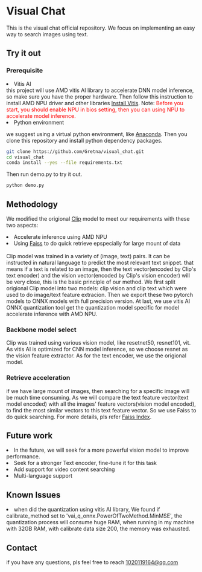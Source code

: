 # Visual Chat

This is the visual chat official repository. We focus on implementing an easy way to search images using text.

## Try it out

### Prerequisite

<li>Vitis AI</li>
this project will use AMD vitis AI library to accelerate DNN model inference, so make sure you have the proper hardware. Then follow this instruction to install AMD NPU driver and other libraries <a href="https://ryzenai.docs.amd.com/en/latest/inst.html#">Install Vitis</a>.
Note: <font color='red'>Before you start, you should enable NPU in bios setting, then you can using NPU to accelerate model inference.</font>

<li>Python environment</li>

we suggest using a virtual python environment, like <a href="https://www.anaconda.com/download/">Anaconda</a>. Then you clone this repository and install python dependency packages.

```bash
git clone https://github.com/Gretna/visual_chat.git
cd visual_chat
conda install --yes --file requirements.txt
```

Then run demo.py to try it out.

```bash
python demo.py
```

## Methodology

We modified the origional <a href="https://github.com/openai/CLIP.git">Clip</a> model to meet our requirements with these two aspects:
<li>Accelerate inference using AMD NPU</li>
<li>Using <a href="https://github.com/facebookresearch/faiss.git">Faiss</a> to do quick retrieve epspecially for large mount of data</li>
<br>
Clip model was trained in a variety of (image, text) pairs. It can be instructed in natural language to predict the most relevant text snippet. that means if a text is related to an image, then the text vector(encoded by Clip's text encoder) and the vision vector(encoded by Clip's vision encoder) will be very close, this is the basic principle of our method.
We first split origional Clip model into two models: clip vision and clip text which were used to do image/text feature extracion. Then we export these two pytorch models to ONNX models with full precision version. At last, we use vitis AI ONNX quantization tool get the quantization model specific for model accelerate inference with AMD NPU.

### Backbone model select

Clip was trained using various vision model, like resetnet50, resnet101, vit. As vitis AI is optimized for CNN model inference, so we choose resnet as the vision feature extractor. As for the text encoder, we use the origional model.

### Retrieve acceleration

if we have large mount of images, then searching for a specific image will be much time consuming. As we will compare the text feature vector(text model encoded) with all the images' feature vectors(vision model encoded), to find the most similar vectors to this text feature vector. So we use Faiss to do quick searching. For more details, pls refer <a href="https://github.com/Gretna/visual_chat/blob/main/visual_chat/visual_chat.py">Faiss Index</a>.

## Future work
<li>In the future, we will seek for a more powerful vision model to improve performance.</li>
<li>Seek for a stronger Text encoder, fine-tune it for this task</li>
<li>Add support for video content searching</li>
<li>Multi-language support</li>

## Known Issues

<li>when did the quantization using vitis AI library, We found if calibrate_method set to 'vai_q_onnx.PowerOfTwoMethod.MinMSE', the quantization process will consume huge RAM, when running in my machine with 32GB RAM, with calibrate data size 200, the memory was exhausted.</li>

## Contact

if you have any questions, pls feel free to reach 1020119164@qq.com
